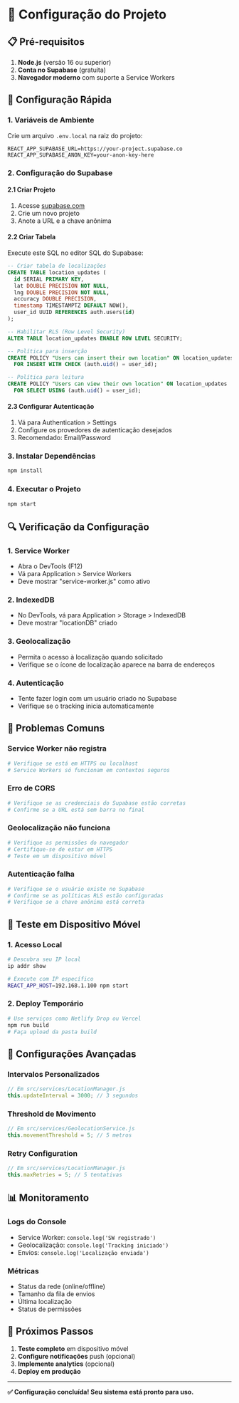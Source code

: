 # 🔧 Configuração do Projeto

## 📋 Pré-requisitos

1. **Node.js** (versão 16 ou superior)
2. **Conta no Supabase** (gratuita)
3. **Navegador moderno** com suporte a Service Workers

## 🚀 Configuração Rápida

### 1. Variáveis de Ambiente

Crie um arquivo `.env.local` na raiz do projeto:

```env
REACT_APP_SUPABASE_URL=https://your-project.supabase.co
REACT_APP_SUPABASE_ANON_KEY=your-anon-key-here
```

### 2. Configuração do Supabase

#### 2.1 Criar Projeto
1. Acesse [supabase.com](https://supabase.com)
2. Crie um novo projeto
3. Anote a URL e a chave anônima

#### 2.2 Criar Tabela
Execute este SQL no editor SQL do Supabase:

```sql
-- Criar tabela de localizações
CREATE TABLE location_updates (
  id SERIAL PRIMARY KEY,
  lat DOUBLE PRECISION NOT NULL,
  lng DOUBLE PRECISION NOT NULL,
  accuracy DOUBLE PRECISION,
  timestamp TIMESTAMPTZ DEFAULT NOW(),
  user_id UUID REFERENCES auth.users(id)
);

-- Habilitar RLS (Row Level Security)
ALTER TABLE location_updates ENABLE ROW LEVEL SECURITY;

-- Política para inserção
CREATE POLICY "Users can insert their own location" ON location_updates
  FOR INSERT WITH CHECK (auth.uid() = user_id);

-- Política para leitura
CREATE POLICY "Users can view their own location" ON location_updates
  FOR SELECT USING (auth.uid() = user_id);
```

#### 2.3 Configurar Autenticação
1. Vá para Authentication > Settings
2. Configure os provedores de autenticação desejados
3. Recomendado: Email/Password

### 3. Instalar Dependências

```bash
npm install
```

### 4. Executar o Projeto

```bash
npm start
```

## 🔍 Verificação da Configuração

### 1. Service Worker
- Abra o DevTools (F12)
- Vá para Application > Service Workers
- Deve mostrar "service-worker.js" como ativo

### 2. IndexedDB
- No DevTools, vá para Application > Storage > IndexedDB
- Deve mostrar "locationDB" criado

### 3. Geolocalização
- Permita o acesso à localização quando solicitado
- Verifique se o ícone de localização aparece na barra de endereços

### 4. Autenticação
- Tente fazer login com um usuário criado no Supabase
- Verifique se o tracking inicia automaticamente

## 🚨 Problemas Comuns

### Service Worker não registra
```bash
# Verifique se está em HTTPS ou localhost
# Service Workers só funcionam em contextos seguros
```

### Erro de CORS
```bash
# Verifique se as credenciais do Supabase estão corretas
# Confirme se a URL está sem barra no final
```

### Geolocalização não funciona
```bash
# Verifique as permissões do navegador
# Certifique-se de estar em HTTPS
# Teste em um dispositivo móvel
```

### Autenticação falha
```bash
# Verifique se o usuário existe no Supabase
# Confirme se as políticas RLS estão configuradas
# Verifique se a chave anônima está correta
```

## 📱 Teste em Dispositivo Móvel

### 1. Acesso Local
```bash
# Descubra seu IP local
ip addr show

# Execute com IP específico
REACT_APP_HOST=192.168.1.100 npm start
```

### 2. Deploy Temporário
```bash
# Use serviços como Netlify Drop ou Vercel
npm run build
# Faça upload da pasta build
```

## 🔧 Configurações Avançadas

### Intervalos Personalizados
```javascript
// Em src/services/LocationManager.js
this.updateInterval = 3000; // 3 segundos
```

### Threshold de Movimento
```javascript
// Em src/services/GeolocationService.js
this.movementThreshold = 5; // 5 metros
```

### Retry Configuration
```javascript
// Em src/services/LocationManager.js
this.maxRetries = 5; // 5 tentativas
```

## 📊 Monitoramento

### Logs do Console
- Service Worker: `console.log('SW registrado')`
- Geolocalização: `console.log('Tracking iniciado')`
- Envios: `console.log('Localização enviada')`

### Métricas
- Status da rede (online/offline)
- Tamanho da fila de envios
- Última localização
- Status de permissões

## 🎯 Próximos Passos

1. **Teste completo** em dispositivo móvel
2. **Configure notificações** push (opcional)
3. **Implemente analytics** (opcional)
4. **Deploy em produção**

---

**✅ Configuração concluída! Seu sistema está pronto para uso.** 